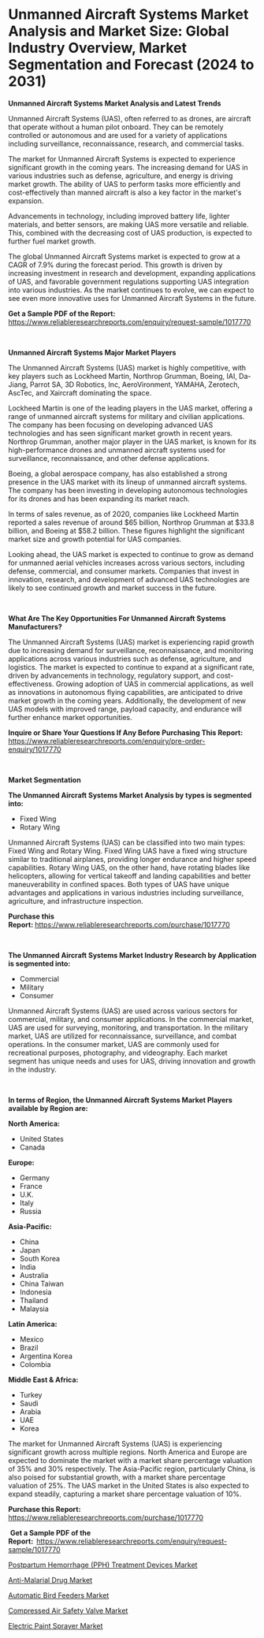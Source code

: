 <p><h1>Unmanned Aircraft Systems Market Analysis and Market Size: Global Industry Overview, Market Segmentation and Forecast (2024 to 2031)</h1></p><p><strong>Unmanned Aircraft Systems Market Analysis and Latest Trends</strong></p>
<p><p>Unmanned Aircraft Systems (UAS), often referred to as drones, are aircraft that operate without a human pilot onboard. They can be remotely controlled or autonomous and are used for a variety of applications including surveillance, reconnaissance, research, and commercial tasks.</p><p>The market for Unmanned Aircraft Systems is expected to experience significant growth in the coming years. The increasing demand for UAS in various industries such as defense, agriculture, and energy is driving market growth. The ability of UAS to perform tasks more efficiently and cost-effectively than manned aircraft is also a key factor in the market's expansion.</p><p>Advancements in technology, including improved battery life, lighter materials, and better sensors, are making UAS more versatile and reliable. This, combined with the decreasing cost of UAS production, is expected to further fuel market growth.</p><p>The global Unmanned Aircraft Systems market is expected to grow at a CAGR of 7.9% during the forecast period. This growth is driven by increasing investment in research and development, expanding applications of UAS, and favorable government regulations supporting UAS integration into various industries. As the market continues to evolve, we can expect to see even more innovative uses for Unmanned Aircraft Systems in the future.</p></p>
<p><strong>Get a Sample PDF of the Report:&nbsp;</strong> <a href="https://www.reliableresearchreports.com/enquiry/request-sample/1017770">https://www.reliableresearchreports.com/enquiry/request-sample/1017770</a></p>
<p>&nbsp;</p>
<p><strong>Unmanned Aircraft Systems Major Market Players</strong></p>
<p><p>The Unmanned Aircraft Systems (UAS) market is highly competitive, with key players such as Lockheed Martin, Northrop Grumman, Boeing, IAI, Da-Jiang, Parrot SA, 3D Robotics, Inc, AeroVironment, YAMAHA, Zerotech, AscTec, and Xaircraft dominating the space.</p><p>Lockheed Martin is one of the leading players in the UAS market, offering a range of unmanned aircraft systems for military and civilian applications. The company has been focusing on developing advanced UAS technologies and has seen significant market growth in recent years. Northrop Grumman, another major player in the UAS market, is known for its high-performance drones and unmanned aircraft systems used for surveillance, reconnaissance, and other defense applications.</p><p>Boeing, a global aerospace company, has also established a strong presence in the UAS market with its lineup of unmanned aircraft systems. The company has been investing in developing autonomous technologies for its drones and has been expanding its market reach.</p><p>In terms of sales revenue, as of 2020, companies like Lockheed Martin reported a sales revenue of around $65 billion, Northrop Grumman at $33.8 billion, and Boeing at $58.2 billion. These figures highlight the significant market size and growth potential for UAS companies.</p><p>Looking ahead, the UAS market is expected to continue to grow as demand for unmanned aerial vehicles increases across various sectors, including defense, commercial, and consumer markets. Companies that invest in innovation, research, and development of advanced UAS technologies are likely to see continued growth and market success in the future.</p></p>
<p>&nbsp;</p>
<p><strong>What Are The Key Opportunities For Unmanned Aircraft Systems Manufacturers?</strong></p>
<p><p>The Unmanned Aircraft Systems (UAS) market is experiencing rapid growth due to increasing demand for surveillance, reconnaissance, and monitoring applications across various industries such as defense, agriculture, and logistics. The market is expected to continue to expand at a significant rate, driven by advancements in technology, regulatory support, and cost-effectiveness. Growing adoption of UAS in commercial applications, as well as innovations in autonomous flying capabilities, are anticipated to drive market growth in the coming years. Additionally, the development of new UAS models with improved range, payload capacity, and endurance will further enhance market opportunities.</p></p>
<p><strong>Inquire or Share Your Questions If Any Before Purchasing This Report:</strong> <a href="https://www.reliableresearchreports.com/enquiry/pre-order-enquiry/1017770">https://www.reliableresearchreports.com/enquiry/pre-order-enquiry/1017770</a></p>
<p>&nbsp;</p>
<p><strong>Market Segmentation</strong></p>
<p><strong>The Unmanned Aircraft Systems Market Analysis by types is segmented into:</strong></p>
<p><ul><li>Fixed Wing</li><li>Rotary Wing</li></ul></p>
<p><p>Unmanned Aircraft Systems (UAS) can be classified into two main types: Fixed Wing and Rotary Wing. Fixed Wing UAS have a fixed wing structure similar to traditional airplanes, providing longer endurance and higher speed capabilities. Rotary Wing UAS, on the other hand, have rotating blades like helicopters, allowing for vertical takeoff and landing capabilities and better maneuverability in confined spaces. Both types of UAS have unique advantages and applications in various industries including surveillance, agriculture, and infrastructure inspection.</p></p>
<p><strong>Purchase this Report:&nbsp;</strong><a href="https://www.reliableresearchreports.com/purchase/1017770">https://www.reliableresearchreports.com/purchase/1017770</a></p>
<p>&nbsp;</p>
<p><strong>The Unmanned Aircraft Systems Market Industry Research by Application is segmented into:</strong></p>
<p><ul><li>Commercial</li><li>Military</li><li>Consumer</li></ul></p>
<p><p>Unmanned Aircraft Systems (UAS) are used across various sectors for commercial, military, and consumer applications. In the commercial market, UAS are used for surveying, monitoring, and transportation. In the military market, UAS are utilized for reconnaissance, surveillance, and combat operations. In the consumer market, UAS are commonly used for recreational purposes, photography, and videography. Each market segment has unique needs and uses for UAS, driving innovation and growth in the industry.</p></p>
<p>&nbsp;</p>
<p><strong>In terms of Region, the Unmanned Aircraft Systems Market Players available by Region are:</strong></p>
<p>
    <p> <strong> North America: </strong>
        <ul>
            <li>United States</li>
            <li>Canada</li>
        </ul>
        </p> 
    <p> <strong> Europe: </strong>
        <ul>
            <li>Germany</li>
            <li>France</li>
            <li>U.K.</li>
            <li>Italy</li>
            <li>Russia</li>
        </ul>
        </p> 
    <p> <strong> Asia-Pacific: </strong>
        <ul>
            <li>China</li>
            <li>Japan</li>
            <li>South Korea</li>
            <li>India</li>
            <li>Australia</li>
            <li>China Taiwan</li>
            <li>Indonesia</li>
            <li>Thailand</li>
            <li>Malaysia</li>
        </ul>
        </p> 
    <p> <strong> Latin America: </strong>
        <ul>
            <li>Mexico</li>
            <li>Brazil</li>
            <li>Argentina Korea</li>
            <li>Colombia</li>
        </ul>
        </p> 
    <p> <strong> Middle East & Africa: </strong>
        <ul>
            <li>Turkey</li>
            <li>Saudi</li>
            <li>Arabia</li>
            <li>UAE</li>
            <li>Korea</li>
        </ul>
    </p>
    </p>
<p><p>The market for Unmanned Aircraft Systems (UAS) is experiencing significant growth across multiple regions. North America and Europe are expected to dominate the market with a market share percentage valuation of 35% and 30% respectively. The Asia-Pacific region, particularly China, is also poised for substantial growth, with a market share percentage valuation of 25%. The UAS market in the United States is also expected to expand steadily, capturing a market share percentage valuation of 10%.</p></p>
<p><strong>Purchase this Report: </strong><a href="https://www.reliableresearchreports.com/purchase/1017770">https://www.reliableresearchreports.com/purchase/1017770</a></p>
<p>&nbsp;<strong>Get a Sample PDF of the Report:&nbsp;&nbsp;</strong><a href="https://www.reliableresearchreports.com/enquiry/request-sample/1017770">https://www.reliableresearchreports.com/enquiry/request-sample/1017770</a></p>
<p><strong></strong></p>
<p><p><a href="https://github.com/lylyparadise/Market-Research-Report-List-1/blob/main/postpartum-hemorrhage-pph-treatment-devices-market.md">Postpartum Hemorrhage (PPH) Treatment Devices Market</a></p><p><a href="https://github.com/amae102299/Market-Research-Report-List-3/blob/main/anti-malarial-drug-market.md">Anti-Malarial Drug Market</a></p><p><a href="https://medium.com/p/cca2681f9f1d/edit">Automatic Bird Feeders Market</a></p><p><a href="https://medium.com/p/87fca1467c1a/edit">Compressed Air Safety Valve Market</a></p><p><a href="https://medium.com/p/19b910d05915/edit">Electric Paint Sprayer Market</a></p></p>